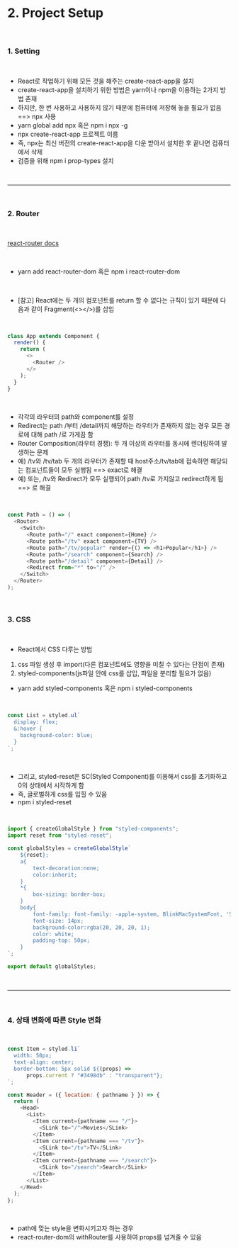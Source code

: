 # 2. Project Setup

<br>

### 1. Setting

<br>

- React로 작업하기 위해 모든 것을 해주는 create-react-app을 설치
- create-react-app을 설치하기 위한 방법은 yarn이나 npm을 이용하는 2가지 방법 존재
- 하지만, 한 번 사용하고 사용하지 않기 때문에 컴퓨터에 저장해 놓을 필요가 없음 ==> npx 사용
- yarn global add npx 혹은 npm i npx -g
- npx create-react-app 프로젝트 이름
- 즉, npx는 최신 버전의 create-react-app을 다운 받아서 설치한 후 끝나면 컴퓨터에서 삭제
- 검증을 위해 npm i prop-types 설치

<br>

---

<br>

### 2. Router

<br>

[react-router docs](https://reactrouter.com/web/guides/quick-start)

<br>

- yarn add react-router-dom 혹은 npm i react-router-dom

<br>

- [참고] React에는 두 개의 컴포넌트를 return 할 수 없다는 규칙이 있기 때문에 다음과 같이 Fragment(<></>)를 삽입

<br>

```javascript
class App extends Component {
  render() {
    return (
      <>
        <Router />
      </>
    );
  }
}
```

<br>

- 각각의 라우터의 path와 component를 설정
- Redirect는 path /부터 /detail까지 해당하는 라우터가 존재하지 않는 경우 모든 경로에 대해 path /로 가게끔 함
- Router Composition(라우터 경쟁): 두 개 이상의 라우터를 동시에 렌더링하여 발생하는 문제
- 예) /tv와 /tv/tab 두 개의 라우터가 존재할 때 host주소/tv/tab에 접속하면 해당되는 컴포넌트들이 모두 실행됨 ==> exact로 해결
- 예) 또는, /tv와 Redirect가 모두 실행되어 path /tv로 가지않고 redirect하게 됨 ==> <Switch>로 해결

<br>

```javascript
const Path = () => (
  <Router>
    <Switch>
      <Route path="/" exact component={Home} />
      <Route path="/tv" exact component={TV} />
      <Route path="/tv/popular" render={() => <h1>Popular</h1>} />
      <Route path="/search" component={Search} />
      <Route path="/detail" component={Detail} />
      <Redirect from="*" to="/" />
    </Switch>
  </Router>
);
```

<br>

### 3. CSS

<br>

- React에서 CSS 다루는 방법

1. css 파일 생성 후 import(다른 컴포넌트에도 영향을 미칠 수 있다는 단점이 존재)
2. styled-components(js파일 안에 css를 삽입, 파일을 분리할 필요가 없음)

- yarn add styled-components 혹은 npm i styled-components

<br>

```javascript
const List = styled.ul`
  display: flex;
  &:hover {
    background-color: blue;
  }
`;
```

<br>

- 그리고, styled-reset은 SC(Styled Component)를 이용해서 css를 초기화하고 0의 상태에서 시작하게 함
- 즉, 글로벌하게 css를 입힐 수 있음
- npm i styled-reset

<br>

```javascript
import { createGlobalStyle } from "styled-components";
import reset from "styled-reset";

const globalStyles = createGlobalStyle`
    ${reset};
    a{
        text-decoration:none;
        color:inherit;
    }
    *{
        box-sizing: border-box;
    }
    body{
        font-family: font-family: -apple-system, BlinkMacSystemFont, 'Segoe UI', Roboto, Oxygen, Ubuntu, Cantarell, 'Open Sans', 'Helvetica Neue', sans-serif;
        font-size: 14px;
        background-color:rgba(20, 20, 20, 1);
        color: white;
        padding-top: 50px;
    }
`;

export default globalStyles;
```

<br>

---

<br>

### 4. 상태 변화에 따른 Style 변화

<br>

```javascript
const Item = styled.li`
  width: 50px;
  text-align: center;
  border-bottom: 5px solid ${(props) =>
      props.current ? "#3498db" : "transparent"};
`;

const Header = ({ location: { pathname } }) => {
  return (
    <Head>
      <List>
        <Item current={pathname === "/"}>
          <SLink to="/">Movies</SLink>
        </Item>
        <Item current={pathname === "/tv"}>
          <SLink to="/tv">TV</SLink>
        </Item>
        <Item current={pathname === "/search"}>
          <SLink to="/search">Search</SLink>
        </Item>
      </List>
    </Head>
  );
};
```

<br>

- path에 맞는 style을 변화시키고자 하는 경우
- react-router-dom의 withRouter를 사용하여 props를 넘겨줄 수 있음

<br>
